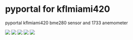 # pyportal for kflmiami420
pyportal kflmiami420
bme280 sensor and 1733 anemometer

<img src="https://cdn-shop.adafruit.com/970x728/4116-18.jpg">
<img src="https://cdn-shop.adafruit.com/970x728/4116-14.jpg">
<img src="https://cdn-shop.adafruit.com/970x728/4116-13.jpg">
<img src="https://cdn-shop.adafruit.com/970x728/4116-17.jpg">
<img src="https://cdn-shop.adafruit.com/970x728/4116-16.jpg">
